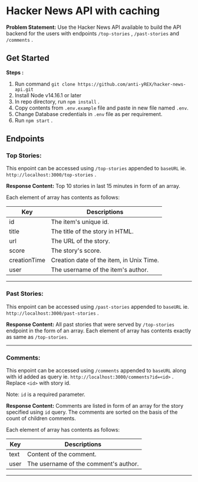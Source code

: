# Hacker News API with caching

**Problem Statement:** Use the Hacker News API available to build the API backend for the users with endpoints `/top-stories` , `/past-stories` and `/comments` .

## Get Started

**Steps :**

1. Run command `git clone https://github.com/anti-yREX/hacker-news-api.git`
2. Install Node v14.16.1 or later
3. In repo directory, run `npm install` .
4. Copy contents from `.env.example` file and paste in new file named `.env`.
5. Change Database credentials in `.env` file as per requirement.
6. Run `npm start` .

## Endpoints

### Top Stories:

This enpoint can be accessed using `/top-stories` appended to `baseURL` ie. `http://localhost:3000/top-stories` .

**Response Content:** Top 10 stories in last 15 minutes in form of an array. 

Each element of array has contents as follows:

Key|Descriptions
---|------------
id|The item's unique id.
title|The title of the story in HTML.
url|The URL of the story.
score|The story's score.
creationTime|Creation date of the item, in Unix Time.
user|The username of the item's author.

---

### Past Stories:

This enpoint can be accessed using `/past-stories` appended to `baseURL` ie. `http://localhost:3000/past-stories` .

**Response Content:** All past stories that were served by `/top-stories` endpoint in the form of an array. Each element of array has contents exactly as same as `/top-stories`.

---

### Comments:

This enpoint can be accessed using `/comments` appended to `baseURL` along with id added as query ie. `http://localhost:3000/comments?id=<id>` . Replace `<id>` with story id.

Note: `id` is a required parameter.

**Response Content:** Comments are listed in form of an array for the story specified using `id` query. The comments are sorted on the basis of the count of children comments.

Each element of array has contents as follows:

Key|Descriptions
---|------------
text|Content of the comment.
user|The username of the comment's author.

---
